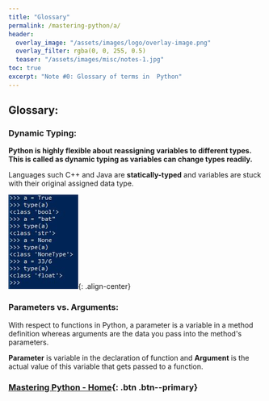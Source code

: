 ```yaml
---
title: "Glossary"
permalink: /mastering-python/a/
header:
  overlay_image: "/assets/images/logo/overlay-image.png"
  overlay_filter: rgba(0, 0, 255, 0.5)
  teaser: "/assets/images/misc/notes-1.jpg"
toc: true
excerpt: "Note #0: Glossary of terms in  Python"
---
```


## Glossary:

### Dynamic Typing:
**Python is highly flexible about reassigning variables to different types. This is called as dynamic typing as variables can change types readily.**

Languages such C++ and Java are **statically-typed** and variables are stuck with their original assigned data type.

![Dynamic Typing](/assets/images/courses/mastering-python/notes-0000-ss-001.JPG){: .align-center}

### Parameters vs. Arguments:

With respect to functions in Python, a parameter is a variable in a method definition whereas arguments are the data you pass into the method's parameters.

**Parameter** is variable in the declaration of function and **Argument** is the actual value of this variable that gets passed to a function.

### [Mastering Python - Home](/mastering-python/){: .btn .btn--primary}
